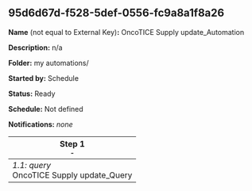 ## 95d6d67d-f528-5def-0556-fc9a8a1f8a26

**Name** (not equal to External Key)**:** OncoTICE Supply update_Automation

**Description:** n/a

**Folder:** my automations/

**Started by:** Schedule

**Status:** Ready

**Schedule:** Not defined

**Notifications:** _none_


| Step 1<br>_<small>-</small>_ |
| --- |
| _1.1: query_<br>OncoTICE Supply update_Query |
